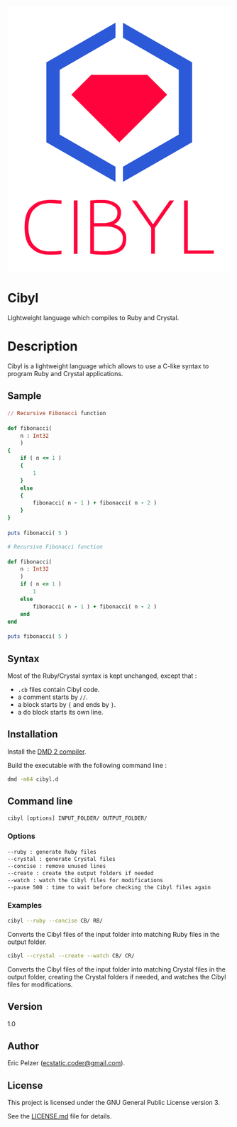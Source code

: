 ![](https://github.com/senselogic/CIBYL/blob/master/LOGO/cibyl.png)

# Cibyl

Lightweight language which compiles to Ruby and Crystal.

# Description

Cibyl is a lightweight language which allows to use a C-like syntax to program Ruby and Crystal applications.

## Sample

```ruby
// Recursive Fibonacci function

def fibonacci(
    n : Int32
    )
{
    if ( n <= 1 )
    {
        1
    }
    else
    {
        fibonacci( n - 1 ) + fibonacci( n - 2 )
    }
}

puts fibonacci( 5 )
```

```ruby
# Recursive Fibonacci function

def fibonacci(
    n : Int32
    )
    if ( n <= 1 )
        1
    else
        fibonacci( n - 1 ) + fibonacci( n - 2 )
    end
end

puts fibonacci( 5 )
```

## Syntax

Most of the Ruby/Crystal syntax is kept unchanged, except that :

*   `.cb` files contain Cibyl code.
*   a comment starts by `//`.
*   a block starts by `{` and ends by `}`.
*   a do block starts its own line.

## Installation

Install the [DMD 2 compiler](https://dlang.org/download.html).

Build the executable with the following command line :

```bash
dmd -m64 cibyl.d
```

## Command line

```
cibyl [options] INPUT_FOLDER/ OUTPUT_FOLDER/
```

### Options

```
--ruby : generate Ruby files
--crystal : generate Crystal files
--concise : remove unused lines
--create : create the output folders if needed
--watch : watch the Cibyl files for modifications
--pause 500 : time to wait before checking the Cibyl files again
```

### Examples

```bash
cibyl --ruby --concise CB/ RB/
```

Converts the Cibyl files of the input folder into matching Ruby files in the output folder.

```bash
cibyl --crystal --create --watch CB/ CR/
```

Converts the Cibyl files of the input folder into matching Crystal files in the output folder, creating the Crystal folders if needed, and watches the Cibyl files for modifications.

## Version

1.0

## Author

Eric Pelzer (ecstatic.coder@gmail.com).

## License

This project is licensed under the GNU General Public License version 3.

See the [LICENSE.md](LICENSE.md) file for details.
